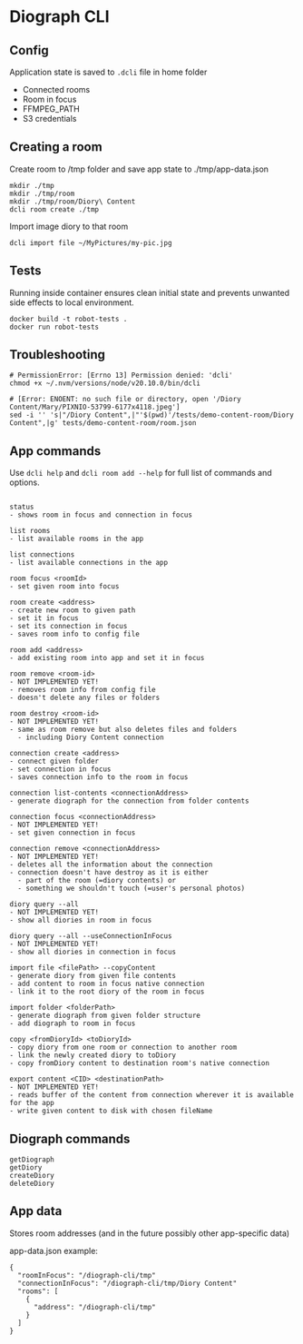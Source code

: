 # Diograph CLI

## Config

Application state is saved to `.dcli` file in home folder

- Connected rooms
- Room in focus
- FFMPEG_PATH
- S3 credentials

## Creating a room

Create room to /tmp folder and save app state to ./tmp/app-data.json

```
mkdir ./tmp
mkdir ./tmp/room
mkdir ./tmp/room/Diory\ Content
dcli room create ./tmp
```

Import image diory to that room

```
dcli import file ~/MyPictures/my-pic.jpg
```

## Tests

Running inside container ensures clean initial state and prevents unwanted side effects to local environment.

```
docker build -t robot-tests .
docker run robot-tests
```

## Troubleshooting

```
# PermissionError: [Errno 13] Permission denied: 'dcli'
chmod +x ~/.nvm/versions/node/v20.10.0/bin/dcli
```

```
# [Error: ENOENT: no such file or directory, open '/Diory Content/Mary/PIXNIO-53799-6177x4118.jpeg']
sed -i '' 's|"/Diory Content",|"'$(pwd)'/tests/demo-content-room/Diory Content",|g' tests/demo-content-room/room.json
```

## App commands

Use `dcli help` and `dcli room add --help` for full list of commands and options.

```

status
- shows room in focus and connection in focus

list rooms
- list available rooms in the app

list connections
- list available connections in the app

room focus <roomId>
- set given room into focus

room create <address>
- create new room to given path
- set it in focus
- set its connection in focus
- saves room info to config file

room add <address>
- add existing room into app and set it in focus

room remove <room-id>
- NOT IMPLEMENTED YET!
- removes room info from config file
- doesn't delete any files or folders

room destroy <room-id>
- NOT IMPLEMENTED YET!
- same as room remove but also deletes files and folders
  - including Diory Content connection

connection create <address>
- connect given folder
- set connection in focus
- saves connection info to the room in focus

connection list-contents <connectionAddress>
- generate diograph for the connection from folder contents

connection focus <connectionAddress>
- NOT IMPLEMENTED YET!
- set given connection in focus

connection remove <connectionAddress>
- NOT IMPLEMENTED YET!
- deletes all the information about the connection
- connection doesn't have destroy as it is either
  - part of the room (=diory contents) or
  - something we shouldn't touch (=user's personal photos)

diory query --all
- NOT IMPLEMENTED YET!
- show all diories in room in focus

diory query --all --useConnectionInFocus
- NOT IMPLEMENTED YET!
- show all diories in connection in focus

import file <filePath> --copyContent
- generate diory from given file contents
- add content to room in focus native connection
- link it to the root diory of the room in focus

import folder <folderPath>
- generate diograph from given folder structure
- add diograph to room in focus

copy <fromDioryId> <toDioryId>
- copy diory from one room or connection to another room
- link the newly created diory to toDiory
- copy fromDiory content to destination room's native connection

export content <CID> <destinationPath>
- NOT IMPLEMENTED YET!
- reads buffer of the content from connection wherever it is available for the app
- write given content to disk with chosen fileName
```

## Diograph commands

```
getDiograph
getDiory
createDiory
deleteDiory
```

## App data

Stores room addresses (and in the future possibly other app-specific data)

app-data.json example:

```
{
  "roomInFocus": "/diograph-cli/tmp"
  "connectionInFocus": "/diograph-cli/tmp/Diory Content"
  "rooms": [
    {
      "address": "/diograph-cli/tmp"
    }
  ]
}
```
